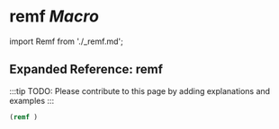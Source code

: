 # **remf** *Macro*

import Remf from './_remf.md';

<Remf />

## Expanded Reference: remf

:::tip
TODO: Please contribute to this page by adding explanations and examples
:::

```lisp
(remf )
```
